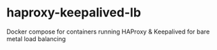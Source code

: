 # haproxy-keepalived-lb
Docker compose for containers running HAProxy &amp; Keepalived for bare metal load balancing
